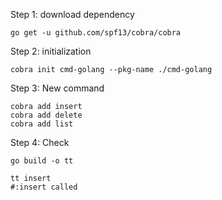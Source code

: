 Step 1: download dependency
```shell
go get -u github.com/spf13/cobra/cobra
```

Step 2: initialization
```shell
cobra init cmd-golang --pkg-name ./cmd-golang
```

Step 3: New command
```shell
cobra add insert
cobra add delete
cobra add list
```

Step 4: Check
```shell
go build -o tt

tt insert 
#:insert called
```

